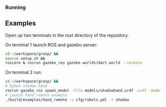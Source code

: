 ### Running

## Examples

Open up two terminals in the root directory of the repository.

On terminal 1 launch ROS and gazebo server:
```bash
cd ~/workspace/grasp/ &&
source setup.sh &&
roscore & rosrun gazebo_ros gazebo worlds/dart.world --verbose
```

On terminal 2 run:
```bash
cd ~/workspace/grasp/ &&
# Spawn shadow hand
rosrun gazebo_ros spawn_model -file models/shadowhand.urdf -urdf -model shadowhand
# Launch hand remote example
./build/examples/hand_remote -c cfg/robots.yml -r shadow
